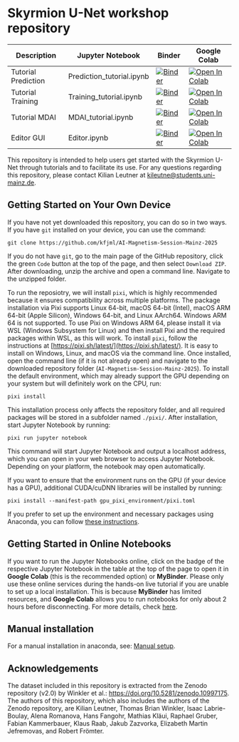 # Skyrmion U-Net workshop repository

| Description | Jupyter Notebook | Binder | Google Colab |
|---|---|---|---|
| Tutorial Prediction | Prediction_tutorial.ipynb | [![Binder](https://mybinder.org/badge_logo.svg)](https://mybinder.org/v2/gh/kfjml/AI-Magnetism-Session-Mainz-2025/HEAD?labpath=Prediction_tutorial.ipynb) |  [![Open In Colab](https://colab.research.google.com/assets/colab-badge.svg)](https://colab.research.google.com/github/kfjml/AI-Magnetism-Session-Mainz-2025/blob/main/Prediction_tutorial.ipynb) | 
| Tutorial Training | Training_tutorial.ipynb | [![Binder](https://mybinder.org/badge_logo.svg)](https://mybinder.org/v2/gh/kfjml/AI-Magnetism-Session-Mainz-2025/HEAD?labpath=Training_tutorial.ipynb) |  [![Open In Colab](https://colab.research.google.com/assets/colab-badge.svg)](https://colab.research.google.com/github/kfjml/AI-Magnetism-Session-Mainz-2025/blob/main/Training_tutorial.ipynb) | 
| Tutorial MDAI | MDAI_tutorial.ipynb | [![Binder](https://mybinder.org/badge_logo.svg)](https://mybinder.org/v2/gh/kfjml/AI-Magnetism-Session-Mainz-2025/HEAD?labpath=MDAI_tutorial.ipynb) |  [![Open In Colab](https://colab.research.google.com/assets/colab-badge.svg)](https://colab.research.google.com/github/kfjml/AI-Magnetism-Session-Mainz-2025/blob/main/MDAI_tutorial.ipynb) | 
| Editor GUI  | Editor.ipynb | [![Binder](https://mybinder.org/badge_logo.svg)](https://mybinder.org/v2/gh/kfjml/AI-Magnetism-Session-Mainz-2025/HEAD?labpath=Editor.ipynb) |  [![Open In Colab](https://colab.research.google.com/assets/colab-badge.svg)](https://colab.research.google.com/github/kfjml/AI-Magnetism-Session-Mainz-2025/blob/main/Editor.ipynb) | 

This repository is intended to help users get started with the Skyrmion U-Net through tutorials and to facilitate its use. For any questions regarding this repository, please contact Kilian Leutner at kileutne@students.uni-mainz.de.

## Getting Started on Your Own Device

If you have not yet downloaded this repository, you can do so in two ways. If you have `git` installed on your device, you can use the command:

```
git clone https://github.com/kfjml/AI-Magnetism-Session-Mainz-2025
```

If you do not have `git`, go to the main page of the GitHub repository, click the green `Code` button at the top of the page, and then select `Download ZIP`. After downloading, unzip the archive and open a command line. Navigate to the unzipped folder.

To run the reposiotry, we will install `pixi`, which is highly recommended because it ensures compatibility across multiple platforms. The package installation via Pixi supports Linux 64-bit, macOS 64-bit (Intel), macOS ARM 64-bit (Apple Silicon), Windows 64-bit, and Linux AArch64. Windows ARM 64 is not supported. To use Pixi on Windows ARM 64, please install it via WSL (Windows Subsystem for Linux) and then install Pixi and the required packages within WSL, as this will work. To install `pixi`, follow the instructions at [https://pixi.sh/latest/](https://pixi.sh/latest/). It is easy to install on Windows, Linux, and macOS via the command line. Once installed, open the command line (if it is not already open) and navigate to the downloaded repository folder (`AI-Magnetism-Session-Mainz-2025`). To install the default environment, which may already support the GPU depending on your system but will definitely work on the CPU, run:

```
pixi install
```

This installation process only affects the repository folder, and all required packages will be stored in a subfolder named `./pixi/`. After installation, start Jupyter Notebook by running:

```
pixi run jupyter notebook
```

This command will start Jupyter Notebook and output a localhost address, which you can open in your web browser to access Jupyter Notebook. Depending on your platform, the notebook may open automatically.

If you want to ensure that the environment runs on the GPU (if your device has a GPU), additional CUDA/cuDNN libraries will be installed by running:

```
pixi install --manifest-path gpu_pixi_environment/pixi.toml
```

If you prefer to set up the environment and necessary packages using Anaconda, you can follow [these instructions](./using-conda.md).

## Getting Started in Online Notebooks

If you want to run the Jupyter Notebooks online, click on the badge of the respective Jupyter Notebook in the table at the top of the page to open it in **Google Colab** (this is the recommended option) or **MyBinder**. Please only use these online services during the hands-on live tutorial if you are unable to set up a local installation. This is because **MyBinder** has limited resources, and **Google Colab** allows you to run notebooks for only about 2 hours before disconnecting. For more details, check [here](./online-notebooks.md).

## Manual installation

For a manual installation in anaconda, see: [Manual setup](./manual-setup.md).

## Acknowledgements

The dataset included in this repository is extracted from the Zenodo repository (v2.0) by Winkler et al.: https://doi.org/10.5281/zenodo.10997175. The authors of this repository, which also includes the authors of the Zenodo repository, are Kilian Leutner, Thomas Brian Winkler, Isaac Labrie-Boulay, Alena Romanova, Hans Fangohr, Mathias Kläui, Raphael Gruber, Fabian Kammerbauer, Klaus Raab, Jakub Zazvorka, Elizabeth Martin Jefremovas, and Robert Frömter.
